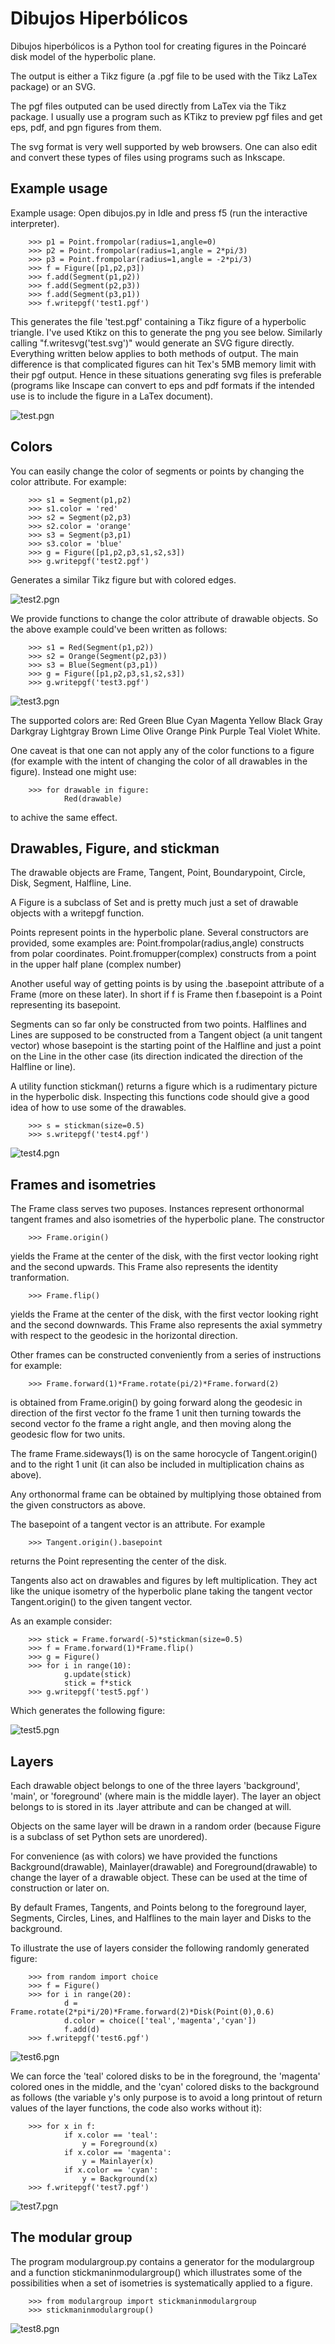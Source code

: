 # Dibujos Hiperbólicos

Dibujos hiperbólicos is a Python tool for creating figures in the Poincaré disk model of the  hyperbolic plane.

The output is either a Tikz figure (a .pgf file to be used with the Tikz LaTex package) or an SVG.

The pgf files outputed can be used directly from LaTex via the Tikz package.  I usually use a program such as KTikz to preview pgf files and get eps, pdf, and pgn figures from them.

The svg format is very well supported by web browsers.  One can also edit and convert these types of files using programs such as Inkscape.

## Example usage

 Example usage:
 Open dibujos.py in Idle and press f5 (run the interactive interpreter).

        >>> p1 = Point.frompolar(radius=1,angle=0)
        >>> p2 = Point.frompolar(radius=1,angle = 2*pi/3)
        >>> p3 = Point.frompolar(radius=1,angle = -2*pi/3)
        >>> f = Figure([p1,p2,p3])
        >>> f.add(Segment(p1,p2))
        >>> f.add(Segment(p2,p3))
        >>> f.add(Segment(p3,p1))
        >>> f.writepgf('test1.pgf')

 This generates the file 'test.pgf' containing a Tikz figure of a hyperbolic triangle.  I've used Ktikz on this to generate the png you see below.  Similarly calling "f.writesvg('test.svg')" would generate an SVG figure directly.  Everything written below applies to both methods of output.  The main difference is that complicated figures can hit Tex's 5MB memory limit with their pgf output.  Hence in these situations generating svg files is preferable (programs like Inscape can convert to eps and pdf formats if the intended use is to include the figure in a LaTex document).

 ![test.pgn](/test1.png)

## Colors

 You can easily change the color of segments or points by changing the color attribute.
 For example:

        >>> s1 = Segment(p1,p2)
        >>> s1.color = 'red'
        >>> s2 = Segment(p2,p3)
        >>> s2.color = 'orange'
        >>> s3 = Segment(p3,p1)
        >>> s3.color = 'blue'
        >>> g = Figure([p1,p2,p3,s1,s2,s3])
        >>> g.writepgf('test2.pgf')

 Generates a similar Tikz figure but with colored edges.

 ![test2.pgn](/test2.png)

 We provide functions to change the color attribute of drawable objects.  So the above example could've been written as follows:

        >>> s1 = Red(Segment(p1,p2))
        >>> s2 = Orange(Segment(p2,p3))
        >>> s3 = Blue(Segment(p3,p1))
        >>> g = Figure([p1,p2,p3,s1,s2,s3])
        >>> g.writepgf('test3.pgf')

 ![test3.pgn](/test3.png)


 The supported colors are:  Red Green Blue Cyan Magenta Yellow Black Gray Darkgray Lightgray Brown Lime Olive Orange Pink Purple Teal Violet White.

 One caveat is that one can not apply any of the color functions to a figure (for example with the intent of changing the color of all drawables in
 the figure).  Instead one might use:

        >>> for drawable in figure:
				Red(drawable)

 to achive the same effect.

## Drawables, Figure, and stickman

 The drawable objects are Frame, Tangent, Point, Boundarypoint, Circle, Disk, Segment, Halfline, Line.

 A Figure is a subclass of Set and is pretty much just a set of drawable objects with a writepgf function.

 Points represent points in the hyperbolic plane.  Several constructors are provided, some examples are:
 Point.frompolar(radius,angle)   constructs from polar coordinates.
 Point.fromupper(complex)    constructs from a point in the upper half plane (complex number)

 Another useful way of getting points is by using the .basepoint attribute of a Frame (more on these later).
 In short if f is Frame then f.basepoint is a Point representing its basepoint.

 Segments can so far only be constructed from two points.  Halflines and Lines are supposed to be constructed
 from a Tangent object (a unit tangent vector) whose basepoint is the starting point of the Halfline and just
 a point on the Line in the other case (its direction indicated the direction of the Halfline or line).

 A utility function stickman() returns a figure which is a rudimentary picture in the hyperbolic disk.  Inspecting this functions code should give a good idea of how to use some of the drawables.

        >>> s = stickman(size=0.5)
        >>> s.writepgf('test4.pgf')

 ![test4.pgn](/test4.png)

## Frames and isometries

 The Frame class serves two puposes.   Instances represent orthonormal tangent frames and also isometries of the hyperbolic plane.
 The constructor

        >>> Frame.origin()

 yields the Frame at the center of the disk, with the first vector looking right and the second upwards.  This Frame also represents the
 identity tranformation.

        >>> Frame.flip()

 yields the Frame at the center of the disk, with the first vector looking right and the second downwards.  This Frame also represents the
 axial symmetry with respect to the geodesic in the horizontal direction.

 Other frames can be constructed conveniently from a series of instructions for example:

        >>> Frame.forward(1)*Frame.rotate(pi/2)*Frame.forward(2)

 is obtained from Frame.origin() by going forward along the geodesic in direction of the first vector fo the frame 1 unit then turning
 towards the second vector fo the frame a right angle, and then moving along the geodesic flow for two units.

 The frame Frame.sideways(1) is on the same horocycle of Tangent.origin() and to the right 1 unit (it can also
 be included in multiplication chains as above).

 Any orthonormal frame can be obtained by multiplying those obtained from the given constructors as above.

 The basepoint of a tangent vector is an attribute.  For example

        >>> Tangent.origin().basepoint

 returns the Point representing the center of the disk.

 Tangents also act on drawables and figures by left multiplication.  They act like the unique
 isometry of the hyperbolic plane taking the tangent vector Tangent.origin() to the given tangent vector.

 As an example consider:

        >>> stick = Frame.forward(-5)*stickman(size=0.5)
        >>> f = Frame.forward(1)*Frame.flip()
        >>> g = Figure()
        >>> for i in range(10):
                g.update(stick)
                stick = f*stick
        >>> g.writepgf('test5.pgf')

Which generates the following figure:

 ![test5.pgn](/test5.png)

## Layers

 Each drawable object belongs to one of the three layers 'background', 'main', or 'foreground' (where main is the middle layer).
 The layer an object belongs to is stored in its .layer attribute and can be changed at will.

 Objects on the same layer will be drawn in a random order (because Figure is a subclass of set Python sets are unordered).

 For convenience (as with colors) we have provided the functions Background(drawable), Mainlayer(drawable) and Foreground(drawable)
 to change the layer of a drawable object. These can be used at the time of construction or later on.

 By default Frames, Tangents, and Points belong to the foreground layer, Segments, Circles, Lines, and Halflines to the main layer and Disks to the background.

 To illustrate the use of layers consider the following randomly generated figure:

        >>> from random import choice
        >>> f = Figure()
        >>> for i in range(20):
                d = Frame.rotate(2*pi*i/20)*Frame.forward(2)*Disk(Point(0),0.6)
                d.color = choice(['teal','magenta','cyan'])
                f.add(d)
        >>> f.writepgf('test6.pgf')

 ![test6.pgn](/test6.png)

 We can force the 'teal' colored disks to be in the foreground, the 'magenta' colored ones in the middle, and the 'cyan' colored disks
 to the background as follows (the variable y's only purpose is to avoid a long printout of return values of the layer functions, the code also works without it):

		>>> for x in f:
				if x.color == 'teal':
					y = Foreground(x)
				if x.color == 'magenta':
					y = Mainlayer(x)
				if x.color == 'cyan':
					y = Background(x)
		>>> f.writepgf('test7.pgf')

 ![test7.pgn](/test7.png)

## The modular group

The program modulargroup.py contains a generator for the modulargroup and a function stickmaninmodulargroup() which illustrates some of the possibilities when a set of isometries is systematically applied to a figure.

        >>> from modulargroup import stickmaninmodulargroup
        >>> stickmaninmodulargroup()

 ![test8.pgn](/test8.png)